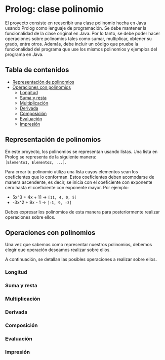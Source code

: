 # Prolog: clase polinomio

El proyecto consiste en reescribir una clase polinomio hecha en Java usando Prolog como lenguaje de programación. Se debe mantener la funcionalidad de la clase original en Java. Por lo tanto, se debe poder hacer operaciones sobre polinomios tales como sumar, multiplicar, obtener su grado, entre otros. Además, debe incluir un código que pruebe la funcionalidad del programa que use los mismos polinomios y ejemplos del programa en Java.

## Tabla de contenidos

* [Representación de polinomios](#representación-de-polinomios)
* [Operaciones con polinomios](#operaciones-con-polinomios)
  * [Longitud](#longitud)
  * [Suma y resta](#suma-y-resta)
  * [Multiplicación](#multiplicación)
  * [Derivada](#derivada)
  * [Composición](#composición)
  * [Evaluación](#evaluación)
  * [Impresión](#impresión)

## Representación de polinomios

En este proyecto, los polinomios se representan usando listas. Una lista en Prolog se representa de la siguiente manera:   
`[Elemento1, Elemento2, ...]`.

Para crear tu polinomio utiliza una lista cuyos elementos sean los coeficientes que lo conforman. Estos coeficientes deben acomodarse de manera ascendente, es decir, se inicia con el coeficiente con exponente cero hasta el coeficiente con exponente mayor. Por ejemplo:    
*  5x^3 + 4x + 11   ->  `[11, 4, 0, 5]`
*  -3x^2 + 9x - 1   ->  `[-1, 9, -3]`

Debes expresar los polinomios de esta manera para posteriormente realizar operaciones sobre ellos.

## Operaciones con polinomios

Una vez que sabemos como representar nuestros polinomios, debemos elegir que operación deseamos realizar sobre ellos. 

A continuación, se detallan las posibles operaciones a realizar sobre ellos.

### Longitud

### Suma y resta

### Multiplicación

### Derivada

### Composición

### Evaluación

### Impresión
